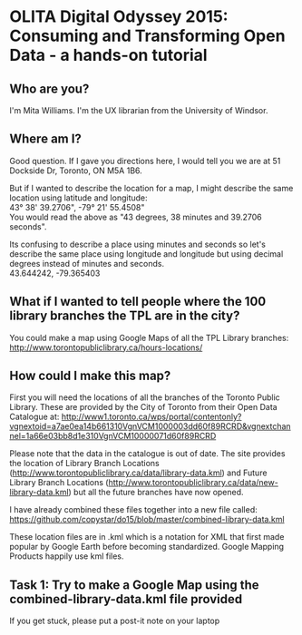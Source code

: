 # OLITA Digital Odyssey 2015: Consuming and Transforming Open Data - a hands-on tutorial
  
## Who are you?
I'm Mita Williams. I'm the UX librarian from the University of Windsor.  

## Where am I?
Good question. If I gave you directions here, I would tell you we are at 51 Dockside Dr, Toronto, ON M5A 1B6.  
  
But if I wanted to describe the location for a map, I might describe the same location using latitude and longitude:  
43° 38' 39.2706", -79° 21' 55.4508"  
You would read the above as "43 degrees, 38 minutes and 39.2706 seconds".
  
Its confusing to describe a place using minutes and seconds so let's describe the same place using longitude and longitude but using decimal degrees instead of minutes and seconds.  
43.644242, -79.365403  
  
## What if I wanted to tell people where the 100 library branches the TPL are in the city? 
You could make a map using Google Maps of all the TPL Library branches: http://www.torontopubliclibrary.ca/hours-locations/  

## How could I make this map?
First you will need the locations of all the branches of the Toronto Public Library. These are provided by the City of Toronto from their Open Data Catalogue at: http://www1.toronto.ca/wps/portal/contentonly?vgnextoid=a7ae0ea14b661310VgnVCM1000003dd60f89RCRD&vgnextchannel=1a66e03bb8d1e310VgnVCM10000071d60f89RCRD  
  
Please note that the data in the catalogue is out of date. The site provides the location of Library Branch Locations (http://www.torontopubliclibrary.ca/data/library-data.kml) and Future Library Branch Locations (http://www.torontopubliclibrary.ca/data/new-library-data.kml) but all the future branches have now opened.  

I have already combined these files together into a new file called:  
https://github.com/copystar/do15/blob/master/combined-library-data.kml

These location files are in .kml which is a notation for XML that first made popular by Google Earth before becoming standardized. Google Mapping Products happily use kml files.  

## Task 1:  Try to make a Google Map using the combined-library-data.kml file provided
If you get stuck, please put a post-it note on your laptop
  
